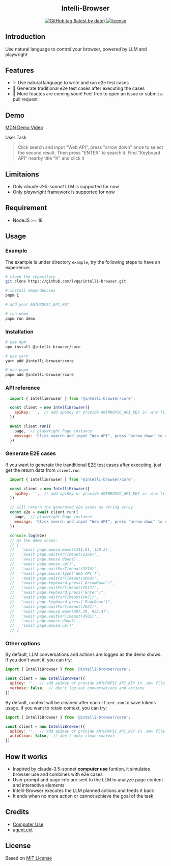 <h2 align="center">Intelli-Browser</h2>

<p align="center">
  <a href="https://github.com/lvqq/intelli-browser/tags">
    <img alt="GitHub tag (latest by date)" src="https://img.shields.io/github/v/release/lvqq/intelli-browser">
  </a>
  <a href="https://github.com/lvqq/intelli-browser/blob/main/LICENSE">
    <img alt="license" src="https://img.shields.io/github/license/lvqq/intelli-browser">
  </a>
</p>


## Introduction
Use natural language to control your browser, powered by LLM and playwright


## Features
- ✨ Use natural language to write and run e2e test cases
- 🧪 Generate traditional e2e test cases after executing the cases
- 💭 More feautes are coming soon! Feel free to open an issue or submit a pull request

## Demo
[MDN Demo Video](https://github.com/user-attachments/assets/274d2f78-39b6-4a7d-ab15-79dc08a2c13a)

User Task
> Click search and input "Web API", press "arrow down" once to select the second result. Then press "ENTER" to search it. Find "Keyboard API" nearby title "K" and click it

## Limitaions
- Only *claude-3-5-sonnet* LLM is supported for now
- Only *playwright* framework is supported for now

## Requirement
- NodeJS >= 18

## Usage

### Example
The example is under directory `example`, try the following steps to have an experience:
```bash
# clone the repository
git clone https://github.com/lvqq/intelli-browser.git

# install dependencies
pnpm i

# add your ANTHROPIC_API_KEY

# run demo
pnpm run demo
```

### Installation
```bash
# use npm
npm install @intelli-browser/core

# use yarn
yarn add @intelli-browser/core

# use pnpm
pnpm add @intelli-browser/core
```

### API reference
```javascript
  import { IntelliBrowser } from '@intelli-browser/core';

  const client = new IntelliBrowser({
    apiKey: '',  // add apiKey or provide ANTHROPIC_API_KEY in .env file
  })

  await client.run({
    page,  // playwright Page instance
    message: 'Click search and input "Web API", press "arrow down" to select the second result. then press "ENTER" to search it',  // user prompt
  })
```

### Generate E2E cases
If you want to generate the tranditional E2E test cases after executing, just get the return data from `client.run`

```javascript
  import { IntelliBrowser } from '@intelli-browser/core';

  const client = new IntelliBrowser({
    apiKey: '',  // add apiKey or provide ANTHROPIC_API_KEY in .env file
  })

  // will return the generated e2e cases as string array
  const e2e = await client.run({
    page,  // playwright Page instance
    message: 'Click search and input "Web API", press "arrow down" to select the second result. then press "ENTER" to search it',  // user prompt
  })

  console.log(e2e)
  // As the demo shows:
  // [
  //   'await page.mouse.move(1241.61, 430.2)',
  //   'await page.waitForTimeout(2266)',
  //   'await page.mouse.down()',
  //   'await page.mouse.up()',
  //   'await page.waitForTimeout(3210)',
  //   "await page.mouse.type('Web API')",
  //   'await page.waitForTimeout(3064)',
  //   "await page.keyboard.press('ArrowDown')",
  //   'await page.waitForTimeout(2917)',
  //   "await page.keyboard.press('Enter')",
  //   'await page.waitForTimeout(6471)',
  //   "await page.keyboard.press('PageDown')",
  //   'await page.waitForTimeout(7021)',
  //   'await page.mouse.move(687.39, 923.4)',
  //   'await page.waitForTimeout(4501)',
  //   'await page.mouse.down()',
  //   'await page.mouse.up()'
  // ]

```


### Other options
By default, LLM conversations and actions are logged as the demo shows. If you don't want it, you can try:
```javascript
import { IntelliBrowser } from '@intelli-browser/core';

const client = new IntelliBrowser({
  apiKey: '',  // add apiKey or provide ANTHROPIC_API_KEY in .env file
  verbose: false,  // don't log out conversations and actions
})
```

By default, context will be cleaned after each `client.run` to save tokens usage. If you want to retain context, you can try:
```javascript
import { IntelliBrowser } from '@intelli-browser/core';

const client = new IntelliBrowser({
  apiKey: '',  // add apiKey or provide ANTHROPIC_API_KEY in .env file
  autoClean: false,  // don't auto clean context
})
```

## How it works
- Inspired by claude-3.5-sonnet **computer use** funtion, it simulates browser use and combines with e2e cases
- User prompt and page info are sent to the LLM to analyze page content and interactive elements
- Intelli-Browser executes the LLM planned actions and feeds it back
- It ends when no more action or cannot achieve the goal of the task

## Credits
- [Computer Use](https://docs.anthropic.com/en/docs/build-with-claude/computer-use)
- [agent.ext](https://github.com/corbt/agent.exe)

## License
Based on [MIT License](./LICENSE)
